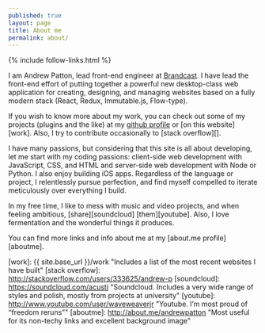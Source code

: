 ```yaml
---
published: true
layout: page
title: About me
permalink: about/
---
```

{% include follow-links.html %}
<p class="vcard">I am <span class="fn">Andrew Patton</span>, <span class="title">lead front-end engineer</span> at <a class="org url" href="http://www.purecobalt.com">Brandcast</a>. I have lead the front-end effort of putting together a powerful new desktop-class web application for creating, designing, and managing websites based on a fully modern stack (React, Redux, Immutable.js, Flow-type).</p>

If you wish to know more about my work, you can check out some of my projects (plugins and the like) at my [github profile][] or [on this website][work]. Also, I try to contribute occasionally to [stack overflow][].

I have many passions, but considering that this site is all about developing, let me start with my coding passions: client-side web development with JavaScript, CSS, and HTML and server-side web development with Node or Python. I also enjoy building iOS apps. Regardless of the language or project, I relentlessly pursue perfection, and find myself compelled to iterate meticulously over everything I build.

In my free time, I like to mess with music and video projects, and when feeling ambitious, [share][soundcloud] [them][youtube]. Also, I love fermentation and the wonderful things it produces.

You can find more links and info about me at my [about.me profile][aboutme].

[github profile]: https://github.com/acusti "WordPress plugins, mini sites, node.js-related forks, etc."
[work]: {{ site.base_url }}/work "Includes a list of the most recent websites I have built"
[stack overflow]: http://stackoverflow.com/users/333625/andrew-p
[soundcloud]: https://soundcloud.com/acusti "Soundcloud. Includes a very wide range of styles and polish, mostly from projects at university"
[youtube]: http://www.youtube.com/user/waveweaverjr "Youtube. I’m most proud of “freedom reruns”"
[aboutme]: http://about.me/andrewpatton "Most useful for its non-techy links and excellent background image"
